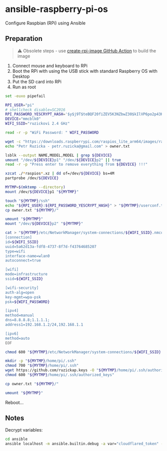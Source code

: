 # ansible-raspberry-pi-os

Configure Raspbian (RPi) using Ansible

## Preparation

> ⚠️ Obsolete steps - use [create-rpi-image GitHub Action](.github/workflows/create-rpi-image.yml)
> to build the image

1. Connect mouse and keyboard to RPi
1. Boot the RPi with using the USB stick with standard Raspberry OS with Desktop
1. Put the SD card into RPi
1. Run as root

```bash
set -euxo pipefail

RPI_USER="pi"
# shellcheck disable=SC2016
RPI_PASSWORD_YESCRYPT_HASH='$y$j9T$teBQF20fiZEV5K3NZbwZ30$kIlVP6po2p43KH17C/26cmDN1i./cQriWj9Wp4rSHq2' # raspberry
DEVICE="mmcblk0"
WIFI_SSID="ruzickovi 2.4 GHz"

read -r -p "WiFi Password: " WIFI_PASSWORD

wget -c "https://downloads.raspberrypi.com/raspios_lite_arm64/images/raspios_lite_arm64-2024-03-15/2024-03-15-raspios-bookworm-arm64-lite.img.xz"
echo "Petr Ruzicka - petr.ruzicka@gmail.com" > owner.txt

lsblk --output NAME,MODEL,MODEL | grep ${DEVICE}
umount "/dev/${DEVICE}p1" "/dev/${DEVICE}p2" || true
read -r -p "Press enter to remove everything from ${DEVICE} !!!"

xzcat ./*raspios*.xz | dd of=/dev/${DEVICE} bs=4M
partprobe /dev/${DEVICE}

MYTMP=$(mktemp --directory)
mount /dev/${DEVICE}p1 "${MYTMP}"

touch "${MYTMP}/ssh"
echo "${RPI_USER}:${RPI_PASSWORD_YESCRYPT_HASH}" > "${MYTMP}/userconf.txt"
cp owner.txt "${MYTMP}/"

umount "${MYTMP}"
mount "/dev/${DEVICE}p2" "${MYTMP}"

cat > "${MYTMP}/etc/NetworkManager/system-connections/${WIFI_SSID}.nmconnection" << EOF
[connection]
id=${WIFI_SSID}
uuid=5a62d13a-fdf8-4737-8f7d-f43764685207
type=wifi
interface-name=wlan0
autoconnect=true

[wifi]
mode=infrastructure
ssid=${WIFI_SSID}

[wifi-security]
auth-alg=open
key-mgmt=wpa-psk
psk=${WIFI_PASSWORD}

[ipv4]
method=manual
dns=8.8.8.8;1.1.1.1;
address1=192.168.1.2/24,192.168.1.1

[ipv6]
method=auto
EOF

chmod 600 "${MYTMP}/etc/NetworkManager/system-connections/${WIFI_SSID}.nmconnection"

mkdir -p "${MYTMP}/home/pi/.ssh"
chmod 700 "${MYTMP}/home/pi/.ssh"
wget https://github.com/ruzickap.keys -O "${MYTMP}/home/pi/.ssh/authorized_keys"
chmod 600 "${MYTMP}/home/pi/.ssh/authorized_keys"

cp owner.txt "${MYTMP}/"

umount "${MYTMP}"
```

Reboot...

## Notes

Decrypt variables:

```bash
cd ansible
ansible localhost -m ansible.builtin.debug -a var="cloudflared_token" -e "@host_vars/raspi.xvx.cz"
```
